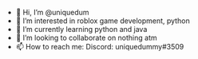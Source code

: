 - 👋 Hi, I’m @uniquedum
- 👀 I’m interested in roblox game development, python
- 🌱 I’m currently learning python and java
- 💞️ I’m looking to collaborate on nothing atm
- 📫 How to reach me: Discord: uniquedummy#3509

<!---
uniquedum/uniquedum is a ✨ special ✨ repository because its `README.md` (this file) appears on your GitHub profile.
You can click the Preview link to take a look at your changes.
--->
